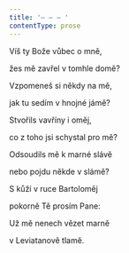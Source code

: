 ```yaml
---
title: '– – – '
contentType: prose
---
```


Víš ty Bože vůbec o mně,

žes mě zavřel v tomhle domě?

Vzpomeneš si někdy na mě,

jak tu sedím v hnojné jámě?

Stvořils vavříny i oměj,

co z toho jsi schystal pro mě?

Odsoudils mě k marné slávě

nebo pojdu někde v slámě?

S kůží v ruce Bartoloměj

pokorně Tě prosím Pane:

Už mě nenech vězet marně

v Leviatanově tlamě.
